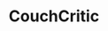 ---
title: CouchCritic
slug: couchcritic
projectType: UX/UI Design, iOS Development
featureBlockImage: CouchCritic_Mockup.png
featureBlockProjectDesc: An entire wedding planning marketplace matching planners with trusted vendors - all on in one iOS app.
heroFeaturedimage: CouchCritic_Mockup.png
heroBgImage: bg_top_couchcritic.png
fullImages: ['couchcritic_Lifestyle_img.png','styleguide-placeholder.png','Couchcritic_Realistic_Mockup.png']
imageAlt: Image for CouchCritic
companyLogo: logo_couchcritic.png
videos: ['appstem_hero.mp4']
companyBlurb: ['CouchCritic','Hubbub, a Cambia Health company, developed a customizable corporate wellness program that seamlessly uses technology, activity trackers, targeted incentives and game mechanics to turn things we all need to be doing—like drinking more water or taking the stairs—into motivating challenges that help people achieve a healthier lifestyle. Their app aims to improve employee wellness while employers benefit from healthier and happier employees.']
bigPicture: ['Getting a group of friends together can be tough, but it’s especially hard when everyone in the group needs to sync up somewhere off-the-beaten-track, up in the mountains, or at a beach or lake. Ridey - one of the newest apps created by Apptem, was specifically designed to help people organize spontaneous surfing, mountain biking and paddle boarding trips with friends.','The app uses geo-mapping to help everyone in the group stay synced up on drive-times and expected party arrivals. Apptem is also handling the app launch, including App Store Optimization and marketing.']
whyAppstem: ['Messaging apps require heavy technical lifting, especially for functionality like turning messages off for individual users. It was a difficult technical challenge for even a highly experienced team. Appstem was chosen due to the team’s ability to provide these very specific technical messaging skills. The app was built on Firebase, Google’s mobile platform for developing high quality apps, a core expertise for the Appstem team.','Additionally, Appstem offered a critical component for any networking app needing to go viral: Launch services, including App Store Optimization (ASO), and market awareness to drive an early user-base. This turnkey approach was a very compelling factor in choosing Appstem’s team.']
challenges: ['Group messaging is often painful, bringing a continuous barrage of texts and beeping. Once you’re on a group text, you’re going to get every ping from everyone, regardless of whether you can make an event, need details, or need to focus on other things.','Ridey set out to alleviate the bombardment of continuous mobile text notifications typical of group gatherings. Apptem helped them focus on delivering a highly responsive messaging tool capable of being turned off as needed.']
devFeatures: [['Reviews.png','join the discussion what’s being watched','Discovering relevant challenges on the hubbub platform is as easy as taking a 5-minute quiz. By answering the hubbub360 players are given a curated set of challenges to help them achieve their wellness goals.'],['Watch_It.png','See where to stream ','Discovering relevant challenges on the hubbub platform is as easy as taking a 5-minute quiz. By answering the hubbub360 players are given a curated set of challenges to help them achieve their wellness goals.'],['Watchlist.png','Bookmark the shows you want to watch','Discovering relevant challenges on the hubbub platform is as easy as taking a 5-minute quiz. By answering the hubbub360 players are given a curated set of challenges to help them achieve their wellness goals.']]
developmentText: ['Appstem delivered a highly responsive app with a unique messaging experience that’s an order of magnitude better than texting a group of friends. (NOTE: we should add results of ASO/FB outreach).']
wireframeImages: ['Wireframes.png']
interactions: ['Interaction_Video.png','Interaction','Discovering relevant challenges on the hubbub platform is as easy as taking a 5-minute quiz. By answering the hubbub360 players are given a curated set of challenges to help them achieve their wellness goals.']
branding: [['Branding',['Couchcritic_branding_shape.png']],['Coloring',['Couchcritic_branding_white.png','Couchcritic_branding_black.png','Couchcritic_branding_pink.png','Couchcritic_branding_final.png']]]
---